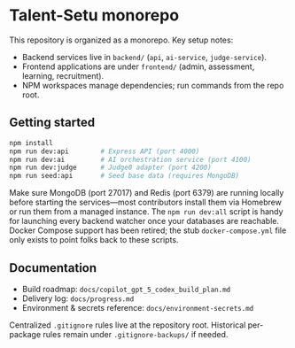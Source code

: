 # Talent-Setu monorepo

This repository is organized as a monorepo. Key setup notes:

- Backend services live in `backend/` (`api`, `ai-service`, `judge-service`).
- Frontend applications are under `frontend/` (admin, assessment, learning, recruitment).
- NPM workspaces manage dependencies; run commands from the repo root.

## Getting started

```bash
npm install
npm run dev:api        # Express API (port 4000)
npm run dev:ai         # AI orchestration service (port 4100)
npm run dev:judge      # Judge0 adapter (port 4200)
npm run seed:api       # Seed base data (requires MongoDB)
```

Make sure MongoDB (port 27017) and Redis (port 6379) are running locally before starting the services—most contributors install them via Homebrew or run them from a managed instance. The `npm run dev:all` script is handy for launching every backend watcher once your databases are reachable. Docker Compose support has been retired; the stub `docker-compose.yml` file only exists to point folks back to these scripts.

## Documentation

- Build roadmap: `docs/copilot_gpt_5_codex_build_plan.md`
- Delivery log: `docs/progress.md`
- Environment & secrets reference: `docs/environment-secrets.md`

Centralized `.gitignore` rules live at the repository root. Historical per-package rules remain under `.gitignore-backups/` if needed.

